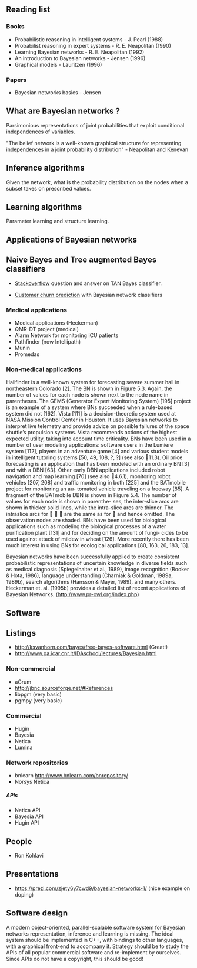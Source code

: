 ## Reading list

### Books

- Probabilistic reasoning in intelligent systems - J. Pearl (1988)
- Probabilist reasoning in expert systems - R. E. Neapolitan (1990)
- Learning Bayesian networks - R. E. Neapolitan (1992)
- An introduction to Bayesian networks - Jensen (1996)
- Graphical models - Lauritzen (1996)

### Papers

- Bayesian networks basics - Jensen 


## What are Bayesian networks ?

Parsimonious representations of joint probabilities that exploit conditional independences of variables.

"The belief network is a well-known graphical structure for representing independences in a joint probability distribution" - Neapolitan and Kenevan

##  Inference algorithms

Given the network, what is the probability distribution on the nodes when a subset takes on prescribed values.


## Learning algorithms

Parameter learning and structure learning.

##  Applications of Bayesian networks


## Naive Bayes and Tree augmented Bayes classifiers

- [Stackoverflow](https://stackoverflow.com/questions/14916351/learning-and-using-augmented-bayes-classifiers-in-python) question and answer on TAN Bayes classifier.

- [Customer churn prediction](http://content.iospress.com/articles/intelligent-data-analysis/ida00625) with Bayesian network classifiers


### Medical applications

- Medical applications (Heckerman)
- QMR-DT project (medical)
- Alarm Network for monitoring ICU patients
- Pathfinder (now Intellipath)
- Munin
- Promedas

### Non-medical applications

Hailfinder is a well-known system for forecasting severe summer hail in northeastern Colorado [2]. The BN is shown in Figure 5.3. Again, the number of values for each node is shown next to the node name in parentheses. The GEMS (Generator Expert Monitoring System) [195] project is an example of a system where BNs succeeded when a rule-based system did not [162].Vista [111] is a decision-theoretic system used at NASA Mission Control Center in Houston. It uses Bayesian networks to interpret live telemetry and provide advice on possible failures of the space shuttle’s propulsion systems. Vista recommends actions of the highest expected utility, taking into account time criticality.BNs have been used in a number of user modeling applications: software users in the Lumiere system [112], players in an adventure game [4] and various student models in intelligent tutoring systems [50, 49, 108, ?, ?] (see also 􏰐11.3).Oil price forecasting is an application that has been modeled with an ordinary BN [3] and with a DBN [63]. Other early DBN applications included robot navigation and map learning [70] (see also 􏰐4.6.1), monitoring robot vehicles [207, 208] and traffic monitoring in both [225] and the BATmobile project for monitoring an au- tomated vehicle traveling on a freeway [85]. A fragment of the BATmobile DBN is shown in Figure 5.4. The number of values for each node is shown in parenthe- ses, the inter-slice arcs are shown in thicker solid lines, while the intra-slice arcs are thinner. The intraslice arcs for 􏰊 􏰤 􏰥 are the same as for 􏰊 and hence omitted. The observation nodes are shaded.
BNs have been used for biological applications such as modeling the biological processes of a water purification plant [131] and for deciding on the amount of fungi- cides to be used against attack of mildew in wheat [126]. More recently there has been much interest in using BNs for ecological applications [80, 163, 26, 183, 13].

Bayesian networks have been successfully applied to create consistent probabilistic representations of uncertain knowledge in diverse fields such as medical diagnosis (Spiegelhalter et al., 1989), image recognition (Booker & Hota, 1986), language understanding (Charniak & Goldman, 1989a, 1989b), search algorithms (Hansson & Mayer, 1989), and many others. Heckerman et. al. (1995b) provides a detailed list of recent applications of Bayesian Networks. (http://www.pr-owl.org/index.php)



## Software

## Listings
- http://ksvanhorn.com/bayes/free-bayes-software.html (Great!)
- http://www.pa.icar.cnr.it/IDAschool/lectures/Bayesian.html

### Non-commercial

- aGrum
- http://jbnc.sourceforge.net/#References
- libpgm (very basic)
- pgmpy (very basic)

### Commercial

- Hugin
- Bayesia
- Netica
- Lumina

### Network repositories

- bnlearn http://www.bnlearn.com/bnrepository/
- Norsys Netica 

##### APIs

- Netica API
- Bayesia API
- Hugin API


## People

- Ron Kohlavi

## Presentations
- https://prezi.com/zjety6y7cwd9/bayesian-networks-1/ (nice example on doping)


## Software design

A modern object-oriented, parallel-scalable software system for Bayesian networks representation, inference and learning is missing. The ideal system should be implemented in C++, with bindings to other languages, with a graphical front-end to accompany it. Strategy should be to study the APIs of all popular commercial software and re-implement by ourselves. Since APIs do not have a copyright, this  should be good!
